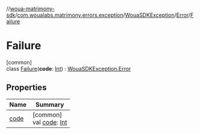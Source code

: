 //[woua-matrimony-sdk](../../../../../index.md)/[com.woualabs.matrimony.errors.exception](../../../index.md)/[WouaSDKException](../../index.md)/[Error](../index.md)/[Failure](index.md)

# Failure

[common]\
class [Failure](index.md)(**code**: [Int](https://kotlinlang.org/api/latest/jvm/stdlib/kotlin/-int/index.html)) : [WouaSDKException.Error](../index.md)

## Properties

| Name | Summary |
|---|---|
| [code](index.md#-1215893390%2FProperties%2F-2142679453) | [common]<br>val [code](index.md#-1215893390%2FProperties%2F-2142679453): [Int](https://kotlinlang.org/api/latest/jvm/stdlib/kotlin/-int/index.html) |
